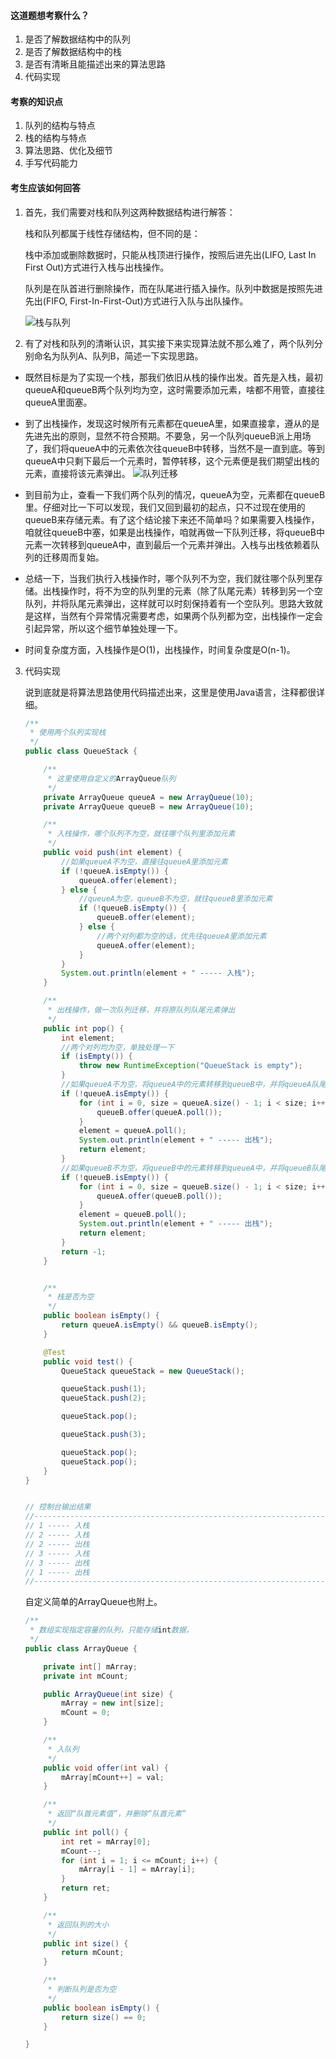 #### 这道题想考察什么？

1. 是否了解数据结构中的队列
2. 是否了解数据结构中的栈
3. 是否有清晰且能描述出来的算法思路
4. 代码实现

#### 考察的知识点

1. 队列的结构与特点    
2. 栈的结构与特点
3. 算法思路、优化及细节
4. 手写代码能力

#### 考生应该如何回答

1. 首先，我们需要对栈和队列这两种数据结构进行解答：

   栈和队列都属于线性存储结构，但不同的是：

   栈中添加或删除数据时，只能从栈顶进行操作，按照后进先出(LIFO, Last In First Out)方式进行入栈与出栈操作。

   队列是在队首进行删除操作，而在队尾进行插入操作。队列中数据是按照先进先出(FIFO, First-In-First-Out)方式进行入队与出队操作。

   ![栈与队列](http://note.youdao.com/yws/res/10559/WEBRESOURCEbdef0b9ca16517fd8edf78378f4d6370)
   
2. 有了对栈和队列的清晰认识，其实接下来实现算法就不那么难了，两个队列分别命名为队列A、队列B，简述一下实现思路。

- 既然目标是为了实现一个栈，那我们依旧从栈的操作出发。首先是入栈，最初queueA和queueB两个队列均为空，这时需要添加元素，啥都不用管，直接往queueA里面塞。
- 到了出栈操作，发现这时候所有元素都在queueA里，如果直接拿，遵从的是先进先出的原则，显然不符合预期。不要急，另一个队列queueB派上用场了，我们将queueA中的元素依次往queueB中转移，当然不是一直到底。等到queueA中只剩下最后一个元素时，暂停转移，这个元素便是我们期望出栈的元素，直接将该元素弹出。
  ![队列迁移](http://note.youdao.com/yws/res/10561/WEBRESOURCE8f12c9db26cd5ff7b5bef3f0eed14ebc)
- 到目前为止，查看一下我们两个队列的情况，queueA为空，元素都在queueB里。仔细对比一下可以发现，我们又回到最初的起点，只不过现在使用的queueB来存储元素。有了这个结论接下来还不简单吗？如果需要入栈操作，咱就往queueB中塞，如果是出栈操作，咱就再做一下队列迁移，将queueB中元素一次转移到queueA中，直到最后一个元素并弹出。入栈与出栈依赖着队列的迁移周而复始。
- 总结一下，当我们执行入栈操作时，哪个队列不为空，我们就往哪个队列里存储。出栈操作时，将不为空的队列里的元素（除了队尾元素）转移到另一个空队列，并将队尾元素弹出，这样就可以时刻保持着有一个空队列。思路大致就是这样，当然有个异常情况需要考虑，如果两个队列都为空，出栈操作一定会引起异常，所以这个细节单独处理一下。

- 时间复杂度方面，入栈操作是O(1)，出栈操作，时间复杂度是O(n-1)。

3. 代码实现

   说到底就是将算法思路使用代码描述出来，这里是使用Java语言，注释都很详细。

   ```java
   /**
    * 使用两个队列实现栈
    */
   public class QueueStack {
   
       /**
        * 这里使用自定义的ArrayQueue队列
        */
       private ArrayQueue queueA = new ArrayQueue(10);
       private ArrayQueue queueB = new ArrayQueue(10);
   
       /**
        * 入栈操作，哪个队列不为空，就往哪个队列里添加元素
        */
       public void push(int element) {
           //如果queueA不为空，直接往queueA里添加元素
           if (!queueA.isEmpty()) {
               queueA.offer(element);
           } else {
               //queueA为空，queueB不为空，就往queueB里添加元素
               if (!queueB.isEmpty()) {
                   queueB.offer(element);
               } else {
                   //两个对列都为空的话，优先往queueA里添加元素
                   queueA.offer(element);
               }
           }
           System.out.println(element + " ----- 入栈");
       }
   
       /**
        * 出栈操作，做一次队列迁移，并将原队列队尾元素弹出
        */
       public int pop() {
           int element;
           //两个对列均为空，单独处理一下
           if (isEmpty()) {
               throw new RuntimeException("QueueStack is empty");
           }
           //如果queueA不为空，将queueA中的元素转移到queueB中，并将queueA队尾元素弹出
           if (!queueA.isEmpty()) {
               for (int i = 0, size = queueA.size() - 1; i < size; i++) {
                   queueB.offer(queueA.poll());
               }
               element = queueA.poll();
               System.out.println(element + " ----- 出栈");
               return element;
           }
           //如果queueB不为空，将queueB中的元素转移到queueA中，并将queueB队尾元素弹出
           if (!queueB.isEmpty()) {
               for (int i = 0, size = queueB.size() - 1; i < size; i++) {
                   queueA.offer(queueB.poll());
               }
               element = queueB.poll();
               System.out.println(element + " ----- 出栈");
               return element;
           }
           return -1;
       }
   
   
       /**
        * 栈是否为空
        */
       public boolean isEmpty() {
           return queueA.isEmpty() && queueB.isEmpty();
       }
   
       @Test
       public void test() {
           QueueStack queueStack = new QueueStack();
   
           queueStack.push(1);
           queueStack.push(2);
   
           queueStack.pop();
   
           queueStack.push(3);
   
           queueStack.pop();
           queueStack.pop();
       }
   }
   
   
   // 控制台输出结果
   //-------------------------------------------------------------------------
   // 1 ----- 入栈
   // 2 ----- 入栈
   // 2 ----- 出栈
   // 3 ----- 入栈
   // 3 ----- 出栈
   // 1 ----- 出栈
   //-------------------------------------------------------------------------
   ```
   自定义简单的ArrayQueue也附上。
   
   ```java
   /**
    * 数组实现指定容量的队列，只能存储int数据，
    */
   public class ArrayQueue {
   
       private int[] mArray;
       private int mCount;
   
       public ArrayQueue(int size) {
           mArray = new int[size];
           mCount = 0;
       }
   
       /**
        * 入队列
        */
       public void offer(int val) {
           mArray[mCount++] = val;
       }
   
       /**
        * 返回“队首元素值”，并删除“队首元素”
        */
       public int poll() {
           int ret = mArray[0];
           mCount--;
           for (int i = 1; i <= mCount; i++) {
               mArray[i - 1] = mArray[i];
           }
           return ret;
       }
   
       /**
        * 返回队列的大小
        */
       public int size() {
           return mCount;
       }
   
       /**
        * 判断队列是否为空
        */
       public boolean isEmpty() {
           return size() == 0;
       }
   
   }
   ```
   
   



